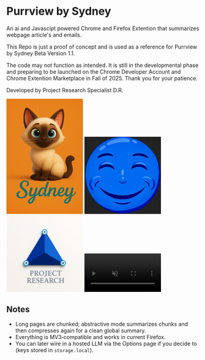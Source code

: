 # Purrview by Sydney
An ai and Javascipt powered Chrome and Firefox Extention that summarizes webpage article's and emails. 

This Repo is just a proof of concept and is used as a reference for Purrview by Sydney Beta Version 1.1.  

The code may not function as intended.  It is still in the developmental phase and preparing to be launched on the Chrome Developer Account and Chrome Extention Marketplace in Fall of 2025.  Thank you for your patience. 

Developed by Project Research Specialist D.R.

<img src="images/logo2.png" alt="Logo" width="200"/>

<img src="images/Dimples_Research_1.PNG" alt="Logo" width="200"/>

<img src="images/PR_Logo1.JPG" alt="Logo" width="200"/>

<video width="200" autoplay loop muted playsinline>
  <source src="images/PR_Logo_Animation1.mov" type="video/quicktime">
  Your browser does not support the video tag.
</video>



## Notes
- Long pages are chunked; abstractive mode summarizes chunks and then compresses again for a clean global summary.
- Everything is MV3‑compatible and works in current Firefox.
- You can later wire in a hosted LLM via the Options page if you decide to (keys stored in <code>storage.local</code>).
